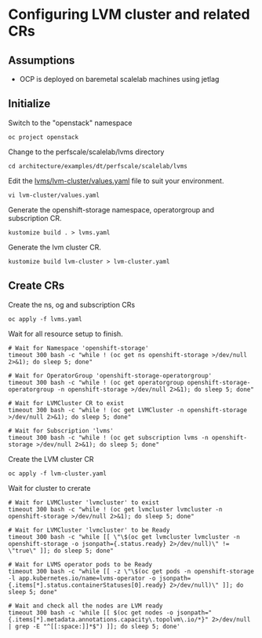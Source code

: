 # Configuring LVM cluster and related CRs

## Assumptions

- OCP is deployed on baremetal scalelab machines using jetlag

## Initialize

Switch to the "openstack" namespace
```
oc project openstack
```
Change to the perfscale/scalelab/lvms directory
```
cd architecture/examples/dt/perfscale/scalelab/lvms
```
Edit the [lvms/lvm-cluster/values.yaml](lvms/lvm-cluster/values.yaml) file to suit your environment.
```
vi lvm-cluster/values.yaml
```
Generate the openshift-storage namespace, operatorgroup and subscription CR.
```
kustomize build . > lvms.yaml
```
Generate the lvm cluster CR.
```
kustomize build lvm-cluster > lvm-cluster.yaml
```

## Create CRs
Create the ns, og and subscription CRs
```
oc apply -f lvms.yaml
```
Wait for all resource setup to finish.
```
# Wait for Namespace 'openshift-storage'
timeout 300 bash -c "while ! (oc get ns openshift-storage >/dev/null 2>&1); do sleep 5; done"

# Wait for OperatorGroup 'openshift-storage-operatorgroup'
timeout 300 bash -c "while ! (oc get operatorgroup openshift-storage-operatorgroup -n openshift-storage >/dev/null 2>&1); do sleep 5; done"

# Wait for LVMCluster CR to exist
timeout 300 bash -c "while ! (oc get LVMCluster -n openshift-storage >/dev/null 2>&1); do sleep 5; done"

# Wait for Subscription 'lvms'
timeout 300 bash -c "while ! (oc get subscription lvms -n openshift-storage >/dev/null 2>&1); do sleep 5; done"
```

Create the LVM cluster CR
```
oc apply -f lvm-cluster.yaml
```

Wait for cluster to crerate
```
# Wait for LVMCluster 'lvmcluster' to exist
timeout 300 bash -c "while ! (oc get lvmcluster lvmcluster -n openshift-storage >/dev/null 2>&1); do sleep 5; done"

# Wait for LVMCluster 'lvmcluster' to be Ready
timeout 300 bash -c "while [[ \"\$(oc get lvmcluster lvmcluster -n openshift-storage -o jsonpath={.status.ready} 2>/dev/null)\" != \"true\" ]]; do sleep 5; done"

# Wait for LVMS operator pods to be Ready
timeout 300 bash -c "while [[ -z \"\$(oc get pods -n openshift-storage -l app.kubernetes.io/name=lvms-operator -o jsonpath={.items[*].status.containerStatuses[0].ready} 2>/dev/null)\" ]]; do sleep 5; done"

# Wait and check all the nodes are LVM ready
timeout 300 bash -c 'while [[ $(oc get nodes -o jsonpath="{.items[*].metadata.annotations.capacity\.topolvm\.io/*}" 2>/dev/null | grep -E "^[[:space:]]*$") ]]; do sleep 5; done'
```